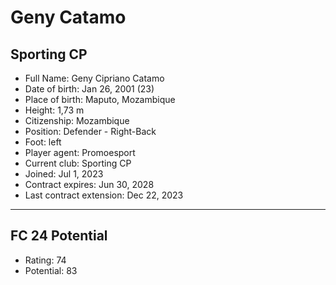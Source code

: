 # Geny Catamo
## Sporting CP

- Full Name: Geny Cipriano Catamo
- Date of birth: Jan 26, 2001 (23)
- Place of birth: Maputo, Mozambique
- Height: 1,73 m
- Citizenship: Mozambique
- Position: Defender - Right-Back
- Foot: left
- Player agent: Promoesport
- Current club: Sporting CP
- Joined: Jul 1, 2023
- Contract expires: Jun 30, 2028
- Last contract extension: Dec 22, 2023

---

## FC 24 Potential

- Rating: 74
- Potential: 83
